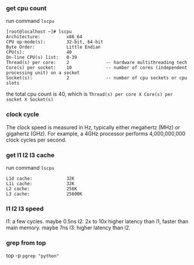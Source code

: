
### get cpu count
run command `lscpu`
```
[root@localhost ~]# lscpu 
Architecture:          x86_64
CPU op-mode(s):        32-bit, 64-bit
Byte Order:            Little Endian
CPU(s):                40
On-line CPU(s) list:   0-39
Thread(s) per core:    2              -- hardware multithreading tech
Core(s) per socket:    10             -- number of cores (independent processing unit) on a socket
Socket(s):             2              -- number of cpu sockets or cpu slots
```
the total cpu count is 40, which is `Thread(s) per core X Core(s) per socket X Socket(s)`

### clock cycle
The clock speed is measured in Hz, typically either megahertz (MHz) or gigahertz (GHz). For example, a 4GHz processor performs 4,000,000,000 clock cycles per second.

### get l1 l2 l3 cache
run command `lscpu`
```
L1d cache:             32K
L1i cache:             32K
L2 cache:              256K
L3 cache:              25600K
```

### l1 l2 l3 speed
l1: a few cycles.   maybe 0.5ns
l2: 2x to 10x higher latency than l1, faster than main memory. maybe 7ns
l3: higher latency than l2.

### grep from top
top -p `pgrep "python"`



